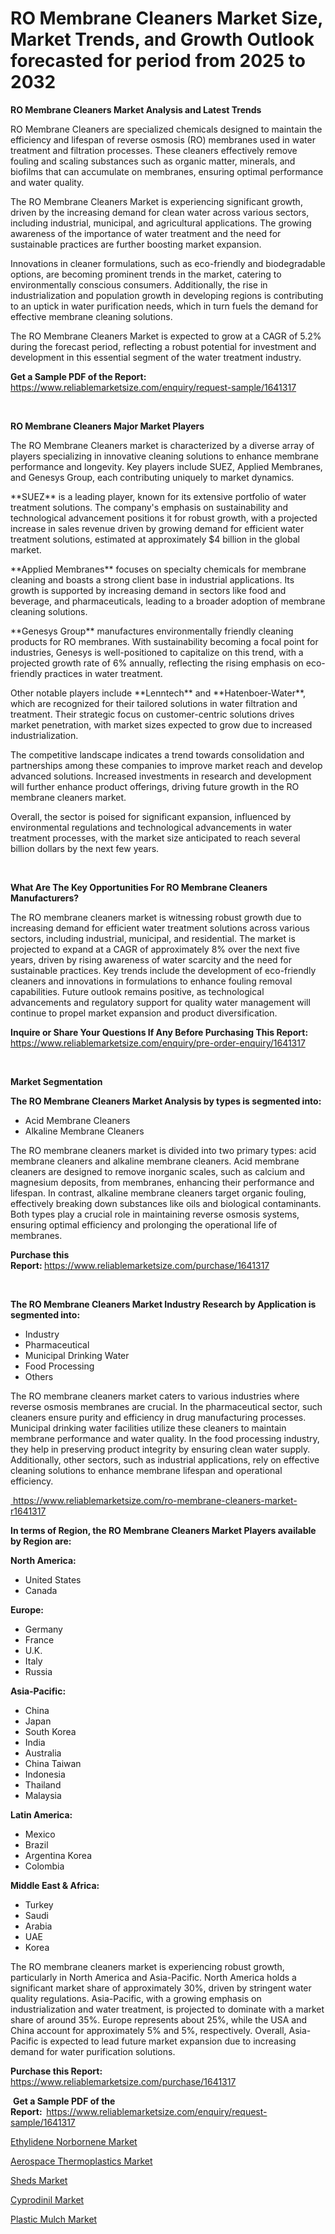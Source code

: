 <p><h1>RO Membrane Cleaners Market Size, Market Trends, and Growth Outlook forecasted for period from 2025 to 2032</h1></p><p><strong>RO Membrane Cleaners Market Analysis and Latest Trends</strong></p>
<p><p>RO Membrane Cleaners are specialized chemicals designed to maintain the efficiency and lifespan of reverse osmosis (RO) membranes used in water treatment and filtration processes. These cleaners effectively remove fouling and scaling substances such as organic matter, minerals, and biofilms that can accumulate on membranes, ensuring optimal performance and water quality.</p><p>The RO Membrane Cleaners Market is experiencing significant growth, driven by the increasing demand for clean water across various sectors, including industrial, municipal, and agricultural applications. The growing awareness of the importance of water treatment and the need for sustainable practices are further boosting market expansion. </p><p>Innovations in cleaner formulations, such as eco-friendly and biodegradable options, are becoming prominent trends in the market, catering to environmentally conscious consumers. Additionally, the rise in industrialization and population growth in developing regions is contributing to an uptick in water purification needs, which in turn fuels the demand for effective membrane cleaning solutions.</p><p>The RO Membrane Cleaners Market is expected to grow at a CAGR of 5.2% during the forecast period, reflecting a robust potential for investment and development in this essential segment of the water treatment industry.</p></p>
<p><strong>Get a Sample PDF of the Report:&nbsp;</strong> <a href="https://www.reliablemarketsize.com/enquiry/request-sample/1641317?utm_campaign=1998&utm_medium=2&utm_source=Github&utm_content=ia&utm_term=30012025&utm_id=ro-membrane-cleaners">https://www.reliablemarketsize.com/enquiry/request-sample/1641317</a></p>
<p>&nbsp;</p>
<p><strong>RO Membrane Cleaners Major Market Players</strong></p>
<p><p>The RO Membrane Cleaners market is characterized by a diverse array of players specializing in innovative cleaning solutions to enhance membrane performance and longevity. Key players include SUEZ, Applied Membranes, and Genesys Group, each contributing uniquely to market dynamics.</p><p>**SUEZ** is a leading player, known for its extensive portfolio of water treatment solutions. The company's emphasis on sustainability and technological advancement positions it for robust growth, with a projected increase in sales revenue driven by growing demand for efficient water treatment solutions, estimated at approximately $4 billion in the global market.</p><p>**Applied Membranes** focuses on specialty chemicals for membrane cleaning and boasts a strong client base in industrial applications. Its growth is supported by increasing demand in sectors like food and beverage, and pharmaceuticals, leading to a broader adoption of membrane cleaning solutions.</p><p>**Genesys Group** manufactures environmentally friendly cleaning products for RO membranes. With sustainability becoming a focal point for industries, Genesys is well-positioned to capitalize on this trend, with a projected growth rate of 6% annually, reflecting the rising emphasis on eco-friendly practices in water treatment.</p><p>Other notable players include **Lenntech** and **Hatenboer-Water**, which are recognized for their tailored solutions in water filtration and treatment. Their strategic focus on customer-centric solutions drives market penetration, with market sizes expected to grow due to increased industrialization.</p><p>The competitive landscape indicates a trend towards consolidation and partnerships among these companies to improve market reach and develop advanced solutions. Increased investments in research and development will further enhance product offerings, driving future growth in the RO membrane cleaners market.</p><p>Overall, the sector is poised for significant expansion, influenced by environmental regulations and technological advancements in water treatment processes, with the market size anticipated to reach several billion dollars by the next few years.</p></p>
<p>&nbsp;</p>
<p><strong>What Are The Key Opportunities For RO Membrane Cleaners Manufacturers?</strong></p>
<p><p>The RO membrane cleaners market is witnessing robust growth due to increasing demand for efficient water treatment solutions across various sectors, including industrial, municipal, and residential. The market is projected to expand at a CAGR of approximately 8% over the next five years, driven by rising awareness of water scarcity and the need for sustainable practices. Key trends include the development of eco-friendly cleaners and innovations in formulations to enhance fouling removal capabilities. Future outlook remains positive, as technological advancements and regulatory support for quality water management will continue to propel market expansion and product diversification.</p></p>
<p><strong>Inquire or Share Your Questions If Any Before Purchasing This Report:</strong> <a href="https://www.reliablemarketsize.com/enquiry/pre-order-enquiry/1641317?utm_campaign=1998&utm_medium=2&utm_source=Github&utm_content=ia&utm_term=30012025&utm_id=ro-membrane-cleaners">https://www.reliablemarketsize.com/enquiry/pre-order-enquiry/1641317</a></p>
<p>&nbsp;</p>
<p><strong>Market Segmentation</strong></p>
<p><strong>The RO Membrane Cleaners Market Analysis by types is segmented into:</strong></p>
<p><ul><li>Acid Membrane Cleaners</li><li>Alkaline Membrane Cleaners</li></ul></p>
<p><p>The RO membrane cleaners market is divided into two primary types: acid membrane cleaners and alkaline membrane cleaners. Acid membrane cleaners are designed to remove inorganic scales, such as calcium and magnesium deposits, from membranes, enhancing their performance and lifespan. In contrast, alkaline membrane cleaners target organic fouling, effectively breaking down substances like oils and biological contaminants. Both types play a crucial role in maintaining reverse osmosis systems, ensuring optimal efficiency and prolonging the operational life of membranes.</p></p>
<p><strong>Purchase this Report:&nbsp;</strong><a href="https://www.reliablemarketsize.com/purchase/1641317?utm_campaign=1998&utm_medium=2&utm_source=Github&utm_content=ia&utm_term=30012025&utm_id=ro-membrane-cleaners">https://www.reliablemarketsize.com/purchase/1641317</a></p>
<p>&nbsp;</p>
<p><strong>The RO Membrane Cleaners Market Industry Research by Application is segmented into:</strong></p>
<p><ul><li>Industry</li><li>Pharmaceutical</li><li>Municipal Drinking Water</li><li>Food Processing</li><li>Others</li></ul></p>
<p><p>The RO membrane cleaners market caters to various industries where reverse osmosis membranes are crucial. In the pharmaceutical sector, such cleaners ensure purity and efficiency in drug manufacturing processes. Municipal drinking water facilities utilize these cleaners to maintain membrane performance and water quality. In the food processing industry, they help in preserving product integrity by ensuring clean water supply. Additionally, other sectors, such as industrial applications, rely on effective cleaning solutions to enhance membrane lifespan and operational efficiency.</p></p>
<p><a href="https://www.reliablemarketsize.com/ro-membrane-cleaners-market-r1641317?utm_campaign=1998&utm_medium=2&utm_source=Github&utm_content=ia&utm_term=30012025&utm_id=ro-membrane-cleaners">&nbsp;https://www.reliablemarketsize.com/ro-membrane-cleaners-market-r1641317</a></p>
<p><strong>In terms of Region, the RO Membrane Cleaners Market Players available by Region are:</strong></p>
<p>
    <p> <strong> North America: </strong>
        <ul>
            <li>United States</li>
            <li>Canada</li>
        </ul>
        </p> 
    <p> <strong> Europe: </strong>
        <ul>
            <li>Germany</li>
            <li>France</li>
            <li>U.K.</li>
            <li>Italy</li>
            <li>Russia</li>
        </ul>
        </p> 
    <p> <strong> Asia-Pacific: </strong>
        <ul>
            <li>China</li>
            <li>Japan</li>
            <li>South Korea</li>
            <li>India</li>
            <li>Australia</li>
            <li>China Taiwan</li>
            <li>Indonesia</li>
            <li>Thailand</li>
            <li>Malaysia</li>
        </ul>
        </p> 
    <p> <strong> Latin America: </strong>
        <ul>
            <li>Mexico</li>
            <li>Brazil</li>
            <li>Argentina Korea</li>
            <li>Colombia</li>
        </ul>
        </p> 
    <p> <strong> Middle East & Africa: </strong>
        <ul>
            <li>Turkey</li>
            <li>Saudi</li>
            <li>Arabia</li>
            <li>UAE</li>
            <li>Korea</li>
        </ul>
    </p>
    </p>
<p><p>The RO membrane cleaners market is experiencing robust growth, particularly in North America and Asia-Pacific. North America holds a significant market share of approximately 30%, driven by stringent water quality regulations. Asia-Pacific, with a growing emphasis on industrialization and water treatment, is projected to dominate with a market share of around 35%. Europe represents about 25%, while the USA and China account for approximately 5% and 5%, respectively. Overall, Asia-Pacific is expected to lead future market expansion due to increasing demand for water purification solutions.</p></p>
<p><strong>Purchase this Report: </strong><a href="https://www.reliablemarketsize.com/purchase/1641317?utm_campaign=1998&utm_medium=2&utm_source=Github&utm_content=ia&utm_term=30012025&utm_id=ro-membrane-cleaners">https://www.reliablemarketsize.com/purchase/1641317</a></p>
<p>&nbsp;<strong>Get a Sample PDF of the Report:&nbsp;&nbsp;</strong><a href="https://www.reliablemarketsize.com/enquiry/request-sample/1641317?utm_campaign=1998&utm_medium=2&utm_source=Github&utm_content=ia&utm_term=30012025&utm_id=ro-membrane-cleaners">https://www.reliablemarketsize.com/enquiry/request-sample/1641317</a></p>
<p><strong></strong></p>
<p><p><a href="https://github.com/tjoensfibich/Market-Research-Report-List-1/blob/main/ethylidene-norbornene-market.md?utm_campaign=1998&utm_medium=2&utm_source=Github&utm_content=ia&utm_term=30012025&utm_id=ro-membrane-cleaners">Ethylidene Norbornene Market</a></p><p><a href="https://github.com/alanepetevi/Market-Research-Report-List-1/blob/main/aerospace-thermoplastics-market.md?utm_campaign=1998&utm_medium=2&utm_source=Github&utm_content=ia&utm_term=30012025&utm_id=ro-membrane-cleaners">Aerospace Thermoplastics Market</a></p><p><a href="https://github.com/rebheelder/Market-Research-Report-List-1/blob/main/sheds-market.md?utm_campaign=1998&utm_medium=2&utm_source=Github&utm_content=ia&utm_term=30012025&utm_id=ro-membrane-cleaners">Sheds Market</a></p><p><a href="https://github.com/zitanebeibit9/Market-Research-Report-List-1/blob/main/cyprodinil-market.md?utm_campaign=1998&utm_medium=2&utm_source=Github&utm_content=ia&utm_term=30012025&utm_id=ro-membrane-cleaners">Cyprodinil Market</a></p><p><a href="https://github.com/loppibsr/Market-Research-Report-List-1/blob/main/plastic-mulch-market.md?utm_campaign=1998&utm_medium=2&utm_source=Github&utm_content=ia&utm_term=30012025&utm_id=ro-membrane-cleaners">Plastic Mulch Market</a></p></p>